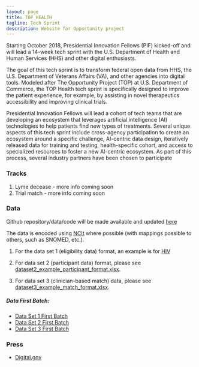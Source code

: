 ```yaml
---
layout: page
title: TOP HEALTH
tagline: Tech Sprint
description: Website for Opportunity project
---
```


Starting October 2018, Presidential Innovation Fellows (PIF) kicked-off and will lead a 14-week tech sprint with the
U.S. Department of Health and Human Services (HHS) and other digital enthusiasts.

The goal of this tech sprint is to transform federal open data from HHS, the U.S. Department of Veterans Affairs
(VA), and other agencies into digital tools. Modeled after The Opportunity Project (TOP) at U.S. Department of
Commerce, the TOP Health tech sprint is specifically designed to improve the patient experience, for example, by
assisting in novel therapeutics accessibility and improving clinical trials.

Presidential Innovation Fellows will lead a cohort of tech teams that are developing an ecosystem that leverages
artificial intelligence (AI) technologies to help patients find new types of treatments. Several unique aspects of
this tech sprint include cross-agency participation to create an ecosystem around a specific challenge, AI-centric
data design, iteratively released data for training and testing, health-specific cohort, and access to specialized
resources to foster a new AI-centric ecosystem. As part of this process, several industry partners have been chosen
to participate

### Tracks
1. Lyme decease - more info coming soon
1. Trial match - more info coming soon

### Data

Github repository/data/code will be made available and updated [here](https://github.com/tophealth/tophealth.github.io/tree/master/data)

The data is encoded using [NCIt](https://ncit.nci.nih.gov/ncitbrowser/pages/home.jsf) where possible (with mappings possible to others, such as SNOMED, etc.).

1. For the data set 1 (eligibility data) format, an example is for [HIV](data/sample/dataset1_example_struct_elig_criteria_hiv_format.xlsx)

1. For data set 2 (participant data) format, please see [dataset2_example_participant_format.xlsx](data/sample/dataset2_example_participant_format.xlsx).  

1. For data set 3 (clinician-based match) data, please see [dataset3_example_match_format.xlsx](data/sample/dataset3_example_match_format.xlsx).

##### Data First Batch:

 - [Data Set 1 First Batch](data/batch1/Dataset1_First.zip)
 - [Data Set 2 First Batch](data/batch1/Dataset2_First.zip)
 - [Data Set 3 First Batch](data/batch3/DataSet3_First.zip)

### Press

- [Digital.gov](https://digital.gov/2018/11/02/health-tech-sprint-aims-at-improving-care-access-experience/)